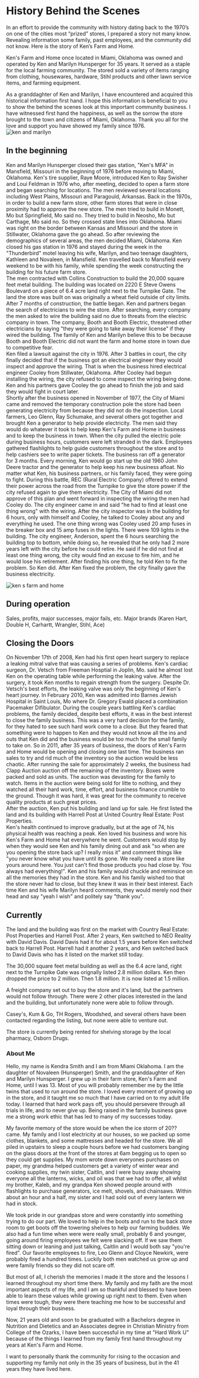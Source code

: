 # History Behind the Scenes 
In an effort to provide the community with history dating back to the 1970’s on one of the cities most “prized” stores, I prepared a story not many know. Revealing information some family, past employees, and the community did not know. Here is the story of Ken’s Farm and Home.

Ken's Farm and Home once located in Miami, Oklahoma was owned and operated by Ken and Marilyn Hunsperger for 35 years. It served as a staple for the local farming community. The stored sold a variety of items ranging from clothing, housewares, hardware, Stihl products and other lawn service items, and farming equipment.

As a granddaghter of Ken and Marilyn, I have encountered and acquired this historical information first hand. I hope this information is beneficial to you to show the behind the scenes look at this important community business. I have witnessed first hand the happiness, as well as the sorrow the store brought to the town and citizens of Miami, Oklahoma. Thank you all for the love and support you have showed my family since 1976.  
![ken and marilyn](https://user-images.githubusercontent.com/43043767/47691532-794b9380-dbc0-11e8-8b66-3650e806f8e9.jpg)

## In the beginning 
Ken and Marilyn Hunsperger closed their gas station, "Ken's MFA" in Mansfield, Missouri in the beginning of 1976 before moving to Miami, Oklahoma. Ken's tire supplier, Raye Moore, introduced Ken to Ray Swisher and Loui Feldman in 1976 who, after meeting, decided to open a farm store and began searching for locations. The men reviewed several locations including West Plains, Missouri and Paragould, Arkansas. Back in the 1970s, in order to build a new farm store, other farm stores that were in close proximity had to approve the new store. The men tried to build in Monett, Mo but Springfield, Mo said no. They tried to build in Neosho, Mo but Carthage, Mo said no. So they crossed state lines into Oklahoma. Miami was right on the border between Kansas and Missouri and the store in Stillwater, Oklahoma gave the go ahead. So after reviewing the demographics of several areas, the men decided Miami, Oklahoma. Ken closed his gas station in 1976 and stayed during the week in the "Thunderbird" motel leaving his wife, Marilyn, and two teenage daughters, Kathleen and Novaleen, in Mansfield. Ken travelled back to Mansfield every weekend to be with his family, while spending the week constructing the building for his future farm store.  
The men contracted with Collins Construction to build the 20,000 square feet metal building. The building was located on 2220 E Steve Owens Boulevard on a piece of 6.4 acre land right next to the Turnpike Gate. The land the store was built on was originally a wheat field outside of city limits. After 7 months of construction, the battle began. Ken and partners began the search of electricians to wire the store. After searching, every company the men asked to wire the building said no due to threats from the electric company in town. The company, Booth and Booth Electric, threatened other electricians by saying "they were going to take away their license" if they wired the building. The family of Ken and Marilyn believe this to be because Booth and Booth Electric did not want the farm and home store in town due to competitive fear.  
Ken filed a lawsuit against the city in 1976. After 3 battles in court, the city finally decided that if the business got an electrical engineer they would inspect and approve the wiring. That is when the business hired electrical engineer Cooley from Stillwater, Oklahoma. After Cooley had begun installing the wiring, the city refused to come inspect the wiring being done. Ken and his partners gave Cooley the go ahead to finish the job and said they would fight in court later.  
Shortly after the business opened in November of 1977, the City of Miami came and removed the temporary construction pole the store had been generating electricity from because they did not do the inspection. Local farmers, Leo Glenn, Ray Schumake, and several others got together and brought Ken a generator to help provide electricity. The men said they would do whatever it took to help keep Ken's Farm and Home in business and to keep the business in town. When the city pulled the electric pole during business hours, customers were left stranded in the dark. Employees gathered flashlights to help guide customers throughout the store and to help cashiers see to write paper tickets. The business ran off a generator for 3 months. Every morning, Ken would go start up the old 1960 John Deere tractor and the generator to help keep his new business afloat. No matter what Ken, his business partners, or his family faced, they were going to fight. During this battle, REC (Rural Electric Company) offered to extend their power across the road from the Turnpike to give the store power if the city refused again to give them electricity. The City of Miami did not approve of this plan and went forward in inspecting the wiring the men had Cooley do.  The city engineer came in and said "he had to find at least one thing wrong" with the wiring. After the city inspector was in the building for 6 hours, only with himself and Cooley, he talked to Cooley about any and everything he used. The one thing wrong was Cooley used 20 amp fuses in the breaker box and 15 amp fuses in the lights. There were 109 lights in the building. The city engineer, Anderson, spent the 6 hours searching the building top to bottom, while doing so, he revealed that he only had 2 more years left with the city before he could retire. He said if he did not find at least one thing wrong, the city would find an excuse to fire him, and he would lose his retirement.  After finding his one thing, he told Ken to fix the problem. So Ken did. After Ken fixed the problem, the city finally gave the business electricity.  

![ken s farm and home](https://user-images.githubusercontent.com/43043767/47691533-79e42a00-dbc0-11e8-8050-bc49acf6990a.jpg)

## During operation 
Sales, profits, major successes, major fails, etc. Major brands (Karen Hart, Double H, Carhartt, Wrangler, Stihl, Ace) 

## Closing the Doors 
On November 17th of 2008, Ken had his first open heart surgery to replace a leaking mitral valve that was causing a series of problems. Ken's cardiac surgeon, Dr. Vetsch from Freeman Hosptial in Joplin, Mo. said he almost lost Ken on the operating table while performing the leaking valve. After the surgery, it took Ken months to regain strength from the surgery. Despite Dr. Vetsch's best efforts, the leaking valve was only the beginning of Ken's heart journey. In February 2010, Ken was admitted into Barnes Jewish Hospital in Saint Louis, Mo where Dr. Gregory Ewald placed a combination Pacemaker Difibulator. During the couple years battling Ken's cardiac problems, the family decided, despite best efforts, it was in the best interest to close the family business. This was a very hard decision for the family, for they hated to see such hard work come to a close. But they feared that something were to happen to Ken and they would not know all the ins and outs that Ken did and the business would be too much for the small family to take on. So in 2011, after 35 years of business, the doors of Ken's Farm and Home would be opening and closing one last time. The business ran sales to try and rid much of the inventory so the auction would be less chaotic. After running the sale for approximately 2 weeks, the business had Clapp Auction auction off the remaining of the inventory. Boxes were packed and sold as units. The auction was devasting for the family to watch. Items in the auction were being sold for litte to nothing, and they watched all their hard work, time, effort, and business finance crumble to the ground. Though it was hard, it was great for the community to receive quality products at such great prices.  
After the auction, Ken put his building and land up for sale. He first listed the land and its building with Harrell Post at United Country Real Estate: Post Properties.  
Ken's health continued to improve gradually, but at the age of 74, his physical health was reaching a peak. Ken loved his business and wore his Ken's Farm and Home hat everywhere he went. Customers would stop by when they would see Ken and his family dining out and ask "so when are you opening the store back up? I really miss it" and comment things like "you never know what you have until its gone. We really need a store like yours around here. You just can't find those products you had close by. You always had everything!". Ken and his family would chuckle and reminsice on all the memories they had in the store. Ken and his family wished too that the store never had to close, but they knew it was in their best interest. Each time Ken and his wife Marilyn heard comments, they would merely nod their head and say "yeah I wish" and politely say "thank you".  
## Currently 
The land and the building was first on the market with Country Real Estate: Post Properties and Harrell Post. After 2 years, Ken switched to NEO Reality with David Davis. David Davis had it for about 1.5 years before Ken switched back to Harrell Post. Harrell had it another 2 years, and Ken switched back to David Davis who has it listed on the market still today. 

The 30,000 square feet metal building as well as the 6.4 acre land, right next to the Turnpike Gate was orignally listed 2.8 million dollars. Ken then dropped the price to 2 million. Then 1.8 million. It is now listed at 1.5 million. 

A freight company set out to buy the store and it's land, but the partners would not follow through. There were 2 other places interested in the land and the building, but unfortunately none were able to follow through. 

Casey's, Kum & Go, TH Rogers, Woodshed, and several others have been contacted regarding the listing, but none were able to venture out. 

The store is currently being rented for shelving storage by the local pharmacy, Osborn Drugs. 

### About Me
Hello, my name is Kendra Smith and I am from Miami Oklahoma. I am the daughter of Novaleen (Hunsperger) Smith, and the granddaughter of Ken and Marilyn Hunsperger. I grew up in their farm store, Ken's Farm and Home, until I was 13. Most of you will probably remember me by the little twins that used to run around the store. I loved every moment of growing up in the store, and it taught me so much that I have carried on to my adult life today. I learned that hard work pays off, you should persevere through all trials in life, and to never give up. Being raised in the family business gave me a strong work ethic that has led to many of my successes today.

My favorite memory of the store would be when the ice storm of 20?? came. My family and I lost electricity at our houses, so we packed up some clothes, blankets, and some mattresses and headed for the store. We all piled in upstairs to sleep a couple hours before we had customers banging on the glass doors at the front of the stores at 6am begging us to open so they could get supplies. My mom wrote down everyones purchases on paper, my grandma helped customers get a variety of winter wear and cooking supplies, my twin sister, Caitlin, and I were busy away showing everyone all the lanterns, wicks, and oil was that we had to offer, all whilst my brother, Kaleb, and my grandpa Ken showed people around with flashlights to purchase generators, ice melt, shovels, and chainsaws. Within about an hour and a half, my sister and I had sold out of every lantern we had in stock.

We took pride in our grandpas store and were constantly into something trying to do our part. We loved to help in the boots and run to the back store room to get boots off the towering shelves to help our farming buddies. We also had a fun time when were were really small, probably 6 and younger, going around firing employees we felt were slacking off. If we saw them sitting down or leaning and just talking, Caitlin and I would both say "you're fired". Our favorite employees to fire, Leo Glenn and Cloyce Newkirk, were probably fired a hundred times. Luckily both men watched us grow up and were family friends so they did not scare off. 

But most of all, I cherish the memories I made it the store and the lessons I learned throughout my short time there. My family and my faith are the most important aspects of my life, and I am so thankful and blessed to have been able to learn these values while growing up right next to them. Even when times were tough, they were there teaching me how to be successful and loyal through their business. 

Now, 21 years old and soon to be graduated with a Bachelors degree in Nutrition and Dietetics and an Associates degree in Christian Ministry from College of the Ozarks, I have been successful in my time at "Hard Work U" because of the things I learned from my family first hand throughout my years at Ken's Farm and Home.

I want to personally thank the community for rising to the occasion and supporting my family not only in the 35 years of business, but in the 41 years they have lived here.
